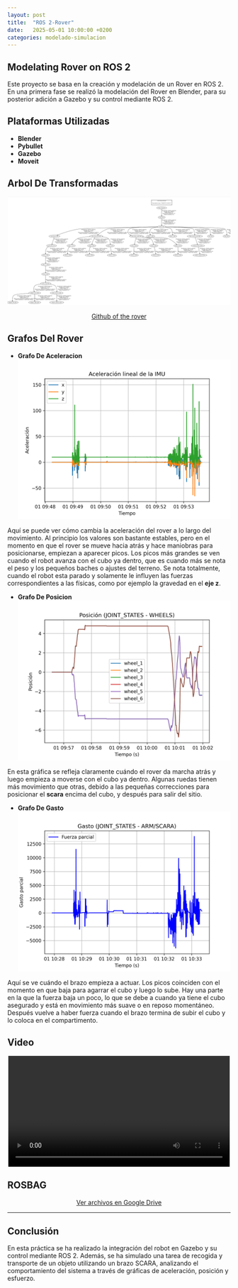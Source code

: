 ```yaml
---
layout: post
title:  "ROS 2-Rover"
date:   2025-05-01 10:00:00 +0200
categories: modelado-simulacion
---
```


## Modelating Rover on ROS 2

Este proyecto se basa en la creación y modelación de un Rover en ROS 2. 
En una primera fase se realizó la modelación del Rover en Blender, para su posterior adición a Gazebo y su control mediante ROS 2.

## **Plataformas Utilizadas**

- **Blender**
- **Pybullet**
- **Gazebo**
- **Moveit**

## **Arbol De Transformadas**

![Animación de ejemplo](/assets/images/Captura%20desde%202025-05-01%2018-44-34.png)
<div style="text-align: center;">
  <a href="https://github.com/avalen2022/danieljr_armed_rover_ROS_2" target="_blank">Github of the rover</a>
</div>

## **Grafos Del Rover**

- **Grafo De Aceleracion**
![Animación de ejemplo](/assets/images/grafico_aceleracion.png)


Aquí se puede ver cómo cambia la aceleración del rover a lo largo del movimiento. Al principio los valores son bastante estables, pero en el momento en que el rover se mueve hacia atrás y hace maniobras para posicionarse, empiezan a aparecer picos. Los picos más grandes se ven cuando el robot avanza con el cubo ya dentro, que es cuando más se nota el peso y los pequeños baches o ajustes del terreno.
Se nota totalmente, cuando el robot esta parado y solamente le influyen las fuerzas correspondientes a las físicas, como por ejemplo la gravedad en el **eje z**.

- **Grafo De Posicion**
![Animación de ejemplo](/assets/images/grafico_posicion.png)

En esta gráfica se refleja claramente cuándo el rover da marcha atrás y luego empieza a moverse con el cubo ya dentro. Algunas ruedas tienen más movimiento que otras, debido a las pequeñas correcciones para posicionar el **scara** encima del cubo, y después para salir del sitio.

- **Grafo De Gasto**
![Animación de ejemplo](/assets/images/grafico_gasto_parcial.png)

Aquí se ve cuándo el brazo empieza a actuar. Los picos coinciden con el momento en que baja para agarrar el cubo y luego lo sube. Hay una parte en la que la fuerza baja un poco, lo que se debe a cuando ya tiene el cubo asegurado y está en movimiento más suave o en reposo momentáneo. Después vuelve a haber fuerza cuando el brazo termina de subir el cubo y lo coloca en el compartimento.

## **Video**
<div style="display: flex; justify-content: center;">
  <video width="500" controls>
    <source src="{{ '/assets/videos/danieljr_rover_.mp4' | relative_url }}" type="video/webm">
    Tu navegador no soporta videos en formato WebM.
  </video>
</div>

## **ROSBAG**
<div style="text-align: center;">
  <a href="https://drive.google.com/drive/folders/1VN2PsVczo4zJnjfGJdyYVtV7DMUfw1vY?usp=sharing" target="_blank">Ver archivos en Google Drive</a>
</div>

---

## **Conclusión**

En esta práctica se ha realizado la integración del robot en Gazebo y su control mediante ROS 2. Además, se ha simulado una tarea de recogida y transporte de un objeto utilizando un brazo SCARA, analizando el comportamiento del sistema a través de gráficas de aceleración, posición y esfuerzo.
